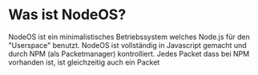 # Was ist NodeOS?

NodeOS ist ein minimalistisches Betriebssystem welches Node.js für den "Userspace" benutzt. NodeOS ist vollständig in Javascript gemacht und durch NPM (als Packetmanager) kontrolliert. Jedes Packet dass bei NPM vorhanden ist, ist gleichzeitig auch ein Packet 